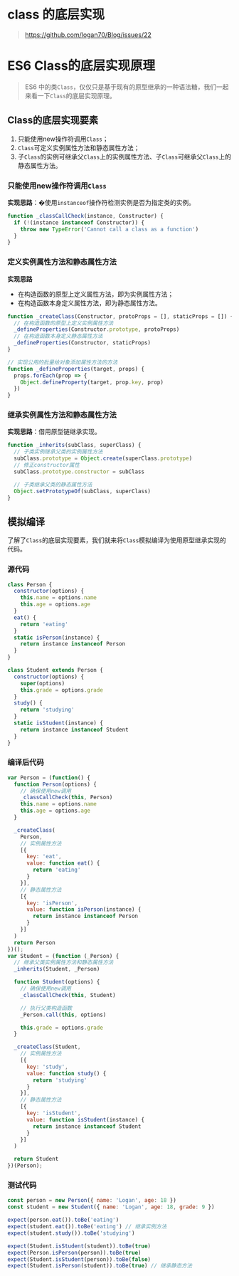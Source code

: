 # class 的底层实现

> https://github.com/logan70/Blog/issues/22

# ES6 Class的底层实现原理

> ES6 中的类`Class`，仅仅只是基于现有的原型继承的一种语法糖，我们一起来看一下`Class`的底层实现原理。

## Class的底层实现要素

1. 只能使用new操作符调用`Class`；
2. `Class`可定义实例属性方法和静态属性方法；
3. 子`Class`的实例可继承父`Class`上的实例属性方法、子`Class`可继承父`Class`上的静态属性方法。

### 只能使用new操作符调用`Class`

**实现思路**：�使用`instanceof`操作符检测实例是否为指定类的实例。

```js
function _classCallCheck(instance, Constructor) {
  if (!(instance instanceof Constructor)) {
    throw new TypeError('Cannot call a class as a function')
  }
}
```

### 定义实例属性方法和静态属性方法

**实现思路**

- 在构造函数的原型上定义属性方法，即为实例属性方法；
- 在构造函数本身定义属性方法，即为静态属性方法。

```js
function _createClass(Constructor, protoProps = [], staticProps = []) {
  // 在构造函数的原型上定义实例属性方法
  _defineProperties(Constructor.prototype, protoProps)
  // 在构造函数本身定义静态属性方法
  _defineProperties(Constructor, staticProps)
}

// 实现公用的批量给对象添加属性方法的方法
function _defineProperties(target, props) {
  props.forEach(prop => {
    Object.defineProperty(target, prop.key, prop)
  })
}
```

### 继承实例属性方法和静态属性方法

**实现思路**：借用原型链继承实现。

```js
function _inherits(subClass, superClass) {
  // 子类实例继承父类的实例属性方法
  subClass.prototype = Object.create(superClass.prototype)
  // 修正constructor属性
  subClass.prototype.constructor = subClass

  // 子类继承父类的静态属性方法
  Object.setPrototypeOf(subClass, superClass)
}
```

## 模拟编译

了解了`Class`的底层实现要素，我们就来将`Class`模拟编译为使用原型继承实现的代码。

### 源代码

```js
class Person {
  constructor(options) {
    this.name = options.name
    this.age = options.age
  }
  eat() {
    return 'eating'
  }
  static isPerson(instance) {
    return instance instanceof Person
  }
}

class Student extends Person {
  constructor(options) {
    super(options)
    this.grade = options.grade
  }
  study() {
    return 'studying'
  }
  static isStudent(instance) {
    return instance instanceof Student
  }
}
```

### 编译后代码

```js
var Person = (function() {
  function Person(options) {
    // 确保使用new调用
    _classCallCheck(this, Person)
    this.name = options.name
    this.age = options.age
  }

  _createClass(
    Person,
    // 实例属性方法
    [{
      key: 'eat',
      value: function eat() {
        return 'eating'
      }
    }],
    // 静态属性方法
    [{
      key: 'isPerson',
      value: function isPerson(instance) {
        return instance instanceof Person
      }
    }]
  )
  return Person
})();
var Student = (function (_Person) {
  // 继承父类实例属性方法和静态属性方法
  _inherits(Student, _Person)

  function Student(options) {
    // 确保使用new调用
    _classCallCheck(this, Student)

    // 执行父类构造函数
    _Person.call(this, options)

    this.grade = options.grade
  }

  _createClass(Student,
    // 实例属性方法
    [{
      key: 'study',
      value: function study() {
        return 'studying'
      }
    }],
    // 静态属性方法
    [{
      key: 'isStudent',
      value: function isStudent(instance) {
        return instance instanceof Student
      }
    }]
  )

  return Student
})(Person);
```

### 测试代码

```js
const person = new Person({ name: 'Logan', age: 18 })
const student = new Student({ name: 'Logan', age: 18, grade: 9 })

expect(person.eat()).toBe('eating')
expect(student.eat()).toBe('eating') // 继承实例方法
expect(student.study()).toBe('studying')

expect(Student.isStudent(student)).toBe(true)
expect(Person.isPerson(person)).toBe(true)
expect(Student.isStudent(person)).toBe(false)
expect(Student.isPerson(student)).toBe(true) // 继承静态方法
```